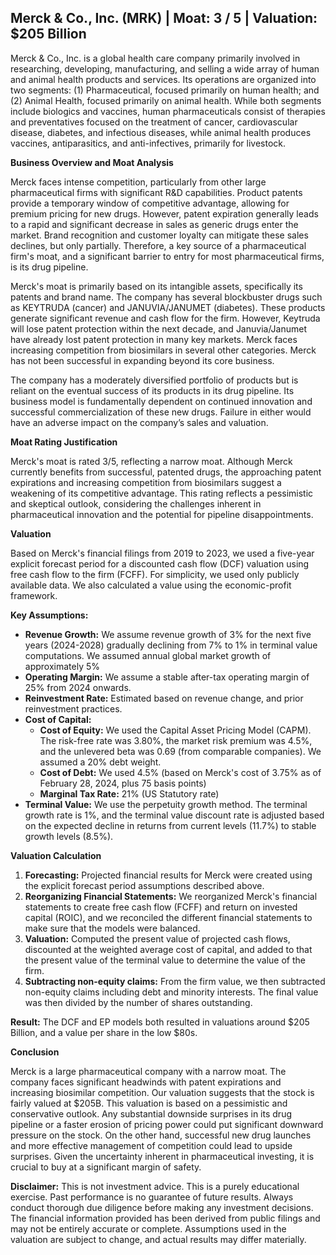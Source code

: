 ## Merck & Co., Inc. (MRK) | Moat: 3 / 5 | Valuation: $205 Billion


Merck & Co., Inc. is a global health care company primarily involved in researching, developing, manufacturing, and selling a wide array of human and animal health products and services. Its operations are organized into two segments: (1) Pharmaceutical, focused primarily on human health; and (2) Animal Health, focused primarily on animal health. While both segments include biologics and vaccines, human pharmaceuticals consist of therapies and preventatives focused on the treatment of cancer, cardiovascular disease, diabetes, and infectious diseases, while animal health produces vaccines, antiparasitics, and anti-infectives, primarily for livestock. 

**Business Overview and Moat Analysis**

Merck faces intense competition, particularly from other large pharmaceutical firms with significant R&D capabilities.  Product patents provide a temporary window of competitive advantage, allowing for premium pricing for new drugs. However, patent expiration generally leads to a rapid and significant decrease in sales as generic drugs enter the market. Brand recognition and customer loyalty can mitigate these sales declines, but only partially. Therefore, a key source of a pharmaceutical firm's moat, and a significant barrier to entry for most pharmaceutical firms, is its drug pipeline.

Merck's moat is primarily based on its intangible assets, specifically its patents and brand name. The company has several blockbuster drugs such as KEYTRUDA (cancer) and JANUVIA/JANUMET (diabetes). These products generate significant revenue and cash flow for the firm. However, Keytruda will lose patent protection within the next decade, and Januvia/Janumet have already lost patent protection in many key markets. Merck faces increasing competition from biosimilars in several other categories. Merck has not been successful in expanding beyond its core business.

The company has a moderately diversified portfolio of products but is reliant on the eventual success of its products in its drug pipeline. Its business model is fundamentally dependent on continued innovation and successful commercialization of these new drugs. Failure in either would have an adverse impact on the company’s sales and valuation.

**Moat Rating Justification**

Merck's moat is rated 3/5, reflecting a narrow moat. Although Merck currently benefits from successful, patented drugs, the approaching patent expirations and increasing competition from biosimilars suggest a weakening of its competitive advantage. This rating reflects a pessimistic and skeptical outlook, considering the challenges inherent in pharmaceutical innovation and the potential for pipeline disappointments.

**Valuation**

Based on Merck's financial filings from 2019 to 2023, we used a five-year explicit forecast period for a discounted cash flow (DCF) valuation using free cash flow to the firm (FCFF). For simplicity, we used only publicly available data. We also calculated a value using the economic-profit framework. 

**Key Assumptions:**

* **Revenue Growth:** We assume revenue growth of 3% for the next five years (2024-2028) gradually declining from 7% to 1% in terminal value computations. We assumed annual global market growth of approximately 5%
* **Operating Margin:** We assume a stable after-tax operating margin of 25% from 2024 onwards.
* **Reinvestment Rate:** Estimated based on revenue change, and prior reinvestment practices.
* **Cost of Capital:** 
    * **Cost of Equity:** We used the Capital Asset Pricing Model (CAPM). The risk-free rate was 3.80%, the market risk premium was 4.5%, and the unlevered beta was 0.69 (from comparable companies). We assumed a 20% debt weight.
    * **Cost of Debt:** We used 4.5% (based on Merck's cost of 3.75% as of February 28, 2024, plus 75 basis points)
    * **Marginal Tax Rate:** 21% (US Statutory rate)
* **Terminal Value:** We use the perpetuity growth method. The terminal growth rate is 1%, and the terminal value discount rate is adjusted based on the expected decline in returns from current levels (11.7%) to stable growth levels (8.5%). 


**Valuation Calculation**

1. **Forecasting:**  Projected financial results for Merck were created using the explicit forecast period assumptions described above. 
2. **Reorganizing Financial Statements:**  We reorganized Merck's financial statements to create free cash flow (FCFF) and return on invested capital (ROIC), and we reconciled the different financial statements to make sure that the models were balanced.
3. **Valuation:** Computed the present value of projected cash flows, discounted at the weighted average cost of capital, and added to that the present value of the terminal value to determine the value of the firm.
4. **Subtracting non-equity claims:** From the firm value, we then subtracted non-equity claims including debt and minority interests. The final value was then divided by the number of shares outstanding.

**Result:** The DCF and EP models both resulted in valuations around $205 Billion, and a value per share in the low $80s.

**Conclusion**

Merck is a large pharmaceutical company with a narrow moat. The company faces significant headwinds with patent expirations and increasing biosimilar competition. Our valuation suggests that the stock is fairly valued at $205B. This valuation is based on a pessimistic and conservative outlook. Any substantial downside surprises in its drug pipeline or a faster erosion of pricing power could put significant downward pressure on the stock. On the other hand, successful new drug launches and more effective management of competition could lead to upside surprises. Given the uncertainty inherent in pharmaceutical investing, it is crucial to buy at a significant margin of safety.  


**Disclaimer:** This is not investment advice. This is a purely educational exercise. Past performance is no guarantee of future results.  Always conduct thorough due diligence before making any investment decisions.  The financial information provided has been derived from public filings and may not be entirely accurate or complete.  Assumptions used in the valuation are subject to change, and actual results may differ materially.